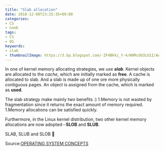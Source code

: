 ```yaml
---
title: "Slab allocation"
date: 2018-12-08T23:25:35+09:00
categories:
- CS
- noob
tags:
- CS
- OS
keywords:
- slab
- thumbnailImage: https://3.bp.blogspot.com/-ZF4Bkki_Y-4/W9RcUG3LU1I/AAAAAAABPp8/8T8NolCTxiUtvDgTtRVnV_teARQqTSciQCLcBGAs/s800/food_katsumeshi.png
---
```


In one of kernel memory allocating strategies, we use ***slab***. Kernel objects are allocated to the *cache*, which are initially marked as **free**.
A cache is allocated to slab. And a slab is made up of one ore more physically contiguous pages. An object is assigned from the cache, which is marked as **used**.

The slab strategy make mainly two benefits :)
1.Memory is not wasted by fragmentation since it returns the exact amount of memory required.
1.Memory allocations can be satisfied quickly. 

Furthermore, in the Linux kernel distribution, two other kernel memory allocations are now adopted--**SLOB** and **SLUB**.

SLAB, SLUB and SLOB 👻

Source:[OPERATING SYSTEM CONCEPTS](http://iips.icci.edu.iq/images/exam/Abraham-Silberschatz-Operating-System-Concepts---9th2012.12.pdf)
